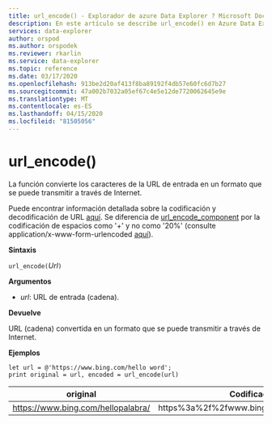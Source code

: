 ```yaml
---
title: url_encode() - Explorador de azure Data Explorer ? Microsoft Docs
description: En este artículo se describe url_encode() en Azure Data Explorer.
services: data-explorer
author: orspod
ms.author: orspodek
ms.reviewer: rkarlin
ms.service: data-explorer
ms.topic: reference
ms.date: 03/17/2020
ms.openlocfilehash: 913be2d20af413f8ba89192f4db57e60fc6d7b27
ms.sourcegitcommit: 47a002b7032a05ef67c4e5e12de7720062645e9e
ms.translationtype: MT
ms.contentlocale: es-ES
ms.lasthandoff: 04/15/2020
ms.locfileid: "81505056"
---
```

# <a name="url_encode"></a>url_encode()

La función convierte los caracteres de la URL de entrada en un formato que se puede transmitir a través de Internet. 

Puede encontrar información detallada sobre la codificación y decodificación de URL [aquí](https://en.wikipedia.org/wiki/Percent-encoding).
Se diferencia de [url_encode_component](./urlencodecomponentfunction.md) por la codificación de espacios como '+' y no como '20%' (consulte application/x-www-form-urlencoded [aquí](https://en.wikipedia.org/wiki/Percent-encoding)).

**Sintaxis**

`url_encode(`*Url*`)`

**Argumentos**

* *url*: URL de entrada (cadena).  

**Devuelve**

URL (cadena) convertida en un formato que se puede transmitir a través de Internet.

**Ejemplos**

```kusto
let url = @'https://www.bing.com/hello word';
print original = url, encoded = url_encode(url)
```

|original|Codificado|
|---|---|
|https://www.bing.com/hellopalabra/|https%3a%2f%2fwww.bing.com%2fhello+word|


 